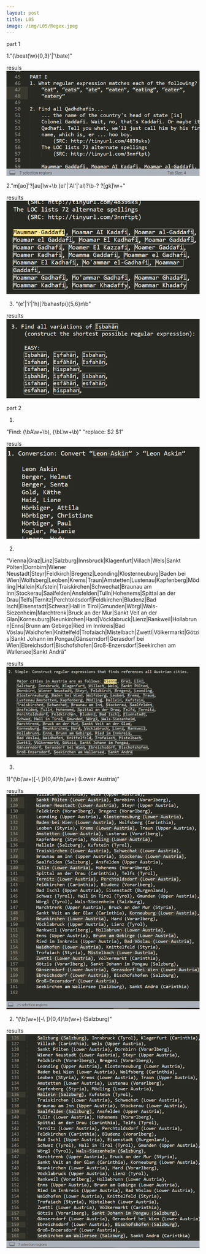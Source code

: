 ```yaml
---
layout: post
title: L05
image: /img/L05/Regex.jpeg
---
```


part 1

1."(\beat(\w){0,3}'|'\bate)"

resuls
![1.1](/img/L05/05a.png)

2."m[ao]'?[au]\w+\b (el'|'AI'|'al)?\b-? ?[gk]\w+"

results
![1.2](/img/L05/05b.png)

3. "(e'|'i'|'h)[?bahasfpi]{5,6}n\b"

results
![1.3](/img/L05/05c.png)

part 2

1. 
"Find: (\bA\w+\b), (\bL\w+\b)"
"replace: $2 $1"

resuls
![2.1](/img/L05/05d.png)

2.
"Vienna|Graz|Linz|Salzburg|Innsbruck|Klagenfurt|Villach|Wels|Sankt Pölten|Dornbirn|Wiener Neustadt|Steyr|Feldkirch|Bregenz|Leonding|Klosterneuburg|Baden bei Wien|Wolfsberg|Leoben|Krems|Traun|Amstetten|Lustenau|Kapfenberg|Mödling|Hallein|Kufstein|Traiskirchen|Schwechat|Braunau am Inn|Stockerau|Saalfelden|Ansfelden|Tulln|Hohenems|Spittal an der Drau|Telfs|Ternitz|Perchtoldsdorf|Feldkirchen|Bludenz|Bad Ischl|Eisenstadt|Schwaz|Hall in Tirol|Gmunden|Wörgl|Wals-Siezenheim|Marchtrenk|Bruck an der Mur|Sankt Veit an der Glan|Korneuburg|Neunkirchen|Hard|Vöcklabruck|Lienz|Rankweil|Hollabrunn|Enns|Brunn am Gebirge|Ried im Innkreis|Bad Vöslau|Waidhofen|Knittelfeld|Trofaiach|Mistelbach|Zwettl|Völkermarkt|Götzis|Sankt Johann im Pongau|Gänserndorf|Gerasdorf bei Wien|Ebreichsdorf|Bischofshofen|Groß-Enzersdorf|Seekirchen am Wallersee|Sankt Andrä"

results
![2.2](/img/L05/05e.png)

3.

1)"(\b(\w+)[-\ ]){0,4}\b(\w+) \(Lower Austria\)"

results
![3.3.1](/img/L05/05f1.png)

2) "(\b(\w+)[-\ ]){0,4}\b(\w+) \(Salzburg\)"

results
![3.3.2](/img/L05/05f2.png)

